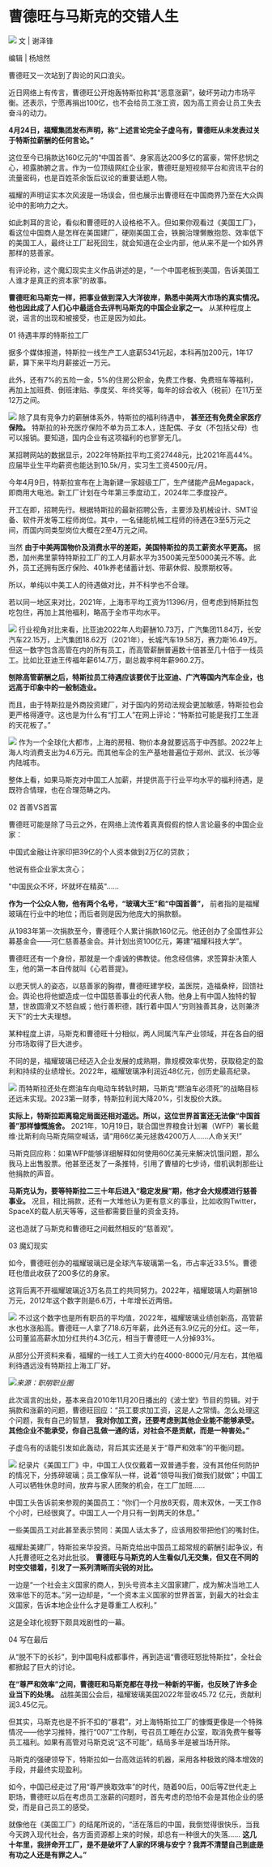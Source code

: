 # 曹德旺与马斯克的交错人生

![](https://inews.gtimg.com/news_bt/ObFcmiNyA8dUru68goPv0Hywhij3htd8a3SMURsUYc0noAA/1000)
文 | 谢泽锋

编辑 | 杨旭然

曹德旺又一次站到了舆论的风口浪尖。

近日网络上有传言，曹德旺公开炮轰特斯拉称其“恶意涨薪”，破坏劳动力市场平衡。还表示，宁愿再捐出100亿，也不会给员工涨工资，因为高工资会让员工失去奋斗的动力。

**4月24日，福耀集团发布声明，称“上述言论完全子虚乌有，曹德旺从未发表过关于特斯拉薪酬的任何言论。”**

这位至今已捐款达160亿元的“中国首善”、身家高达200多亿的富豪，常怀悲悯之心，袒露肺腑之言。作为一位顶级网红企业家，曹德旺是短视频平台和资讯平台的流量密码，也是百姓茶余饭后议论的重要话题人物。

福耀的声明证实本次风波是一场误会，但也展示出曹德旺在中国商界乃至在大众舆论中的影响力之大。

如此刺耳的言论，看似和曹德旺的人设格格不入。但如果你观看过《美国工厂》，
看这位中国商人是怎样在美国建厂，硬刚美国工会，铁腕治理懒散抱怨、效率低下的美国工人，最终让工厂起死回生，就会知道在企业内部，他从来不是一个如外界那样的慈善家。

有评论称，这个魔幻现实主义作品讲述的是，“一个中国老板到美国，告诉美国工人谁才是真正的资本家”的故事。

**曹德旺和马斯克一样，把事业做到深入大洋彼岸，熟悉中美两大市场的真实情况。他也因此成了人们心中最适合去评判马斯克的中国企业家之一。**
从某种程度上说，谣言的出现和被接受，也正是因为如此。

01 待遇丰厚的特斯拉工厂

据多个媒体报道，特斯拉一线生产工人底薪5341元起，本科再加200元，1年17薪，算下来平均月薪接近一万元。

此外，还有7%的五险一金，5%的住房公积金，免费工作餐、免费班车等福利，再加上加班费、倒班津贴、季度奖、年终奖等，每年的综合收入（税前）在11万至12万之间。

![](https://inews.gtimg.com/news_bt/OhFMqELcU6Oq47ouq8HFPLQfeOVIrFDK2qfCfC_nLd2pwAA/1000)
除了具有竞争力的薪酬体系外，特斯拉的福利待遇中， **甚至还有免费全家医疗保险。**
特斯拉的补充医疗保险不单为员工本人，连配偶、子女（不包括父母）也可以报销。要知道，国内企业有这项福利的也寥寥无几。

某招聘网站的数据显示，2022年特斯拉平均工资27448元，比2021年高44%。应届毕业生平均薪资也能达到10.5k/月，实习生工资4500元/月。

今年4月9日，特斯拉宣布在上海新建一家超级工厂，生产储能产品Megapack，即商用大电池。新工厂计划在今年第三季度动工，2024年二季度投产。

开工在即，招聘先行。根据特斯拉的最新招聘公告，主要涉及机械设计、SMT设备、软件开发等工程师岗位。其中，一名储能机械工程师的待遇在3至5万元之间，而国内同类型岗位大概在2至4万元之间。

当然 **由于中美两国物价及消费水平的差距，美国特斯拉的员工薪资水平更高。**
据悉，加州弗里蒙特特斯拉工厂的工人月薪水平为3500美元至5000美元不等。此外，员工还拥有医疗保险、401k养老储蓄计划、带薪休假、股票期权等。

所以，单纯以中美工人的待遇做对比，并不科学也不合理。

若以同一地区来对比，2021年，上海市平均工资为11396/月，但考虑到特斯拉包吃包住，再加上其他福利，略高于全市平均水平。

![](https://inews.gtimg.com/news_bt/OaHV957G6AxNboElNrKSQUaEPOMgD8CX8sGSUmEL0cKWYAA/1000)
行业视角对比来看，比亚迪2022年人均薪酬10.73万，广汽集团11.84万，长安汽车22.15万，上汽集团18.62万（2021年），长城汽车19.58万，赛力斯16.49万。但这一数字包含高管在内的所有员工，而高管薪酬普遍数十倍甚至几十倍于一线员工。比如比亚迪王传福年薪614.7万，副总裁李柯年薪960.2万。

**刨除高管薪酬之后，特斯拉员工待遇应该要优于比亚迪、广汽等国内汽车企业，也远高于印象中的一般制造业。**

而且，由于特斯拉是外商投资建厂，对于国内的劳动法规会更加敏感，特斯拉也会更严格得遵守。这也是为什么有“打工人”在网上评论：“特斯拉可能是我打工生涯的天花板了。”

![](https://inews.gtimg.com/news_bt/OYZWf2ebr2cufgKfH6KIQUmgLMj4gi7A8P-YzgdOyGM2sAA/1000)
作为一个全球化大都市，上海的房租、物价本身就要远高于中西部。2022年上海人均消费支出为4.6万元。而其他车企的生产基地普遍位于郑州、武汉、长沙等内陆城市。

整体上看，如果马斯克对中国工人加薪，并提供高于行业平均水平的福利待遇，是既符合情理，也在合理范畴之内。

02 首善VS首富

曹德旺可能是除了马云之外，在网络上流传着真真假假的惊人言论最多的中国企业家：

中国式金融让许家印把39亿的个人资本做到2万亿的贷款；

他说有些企业家太贪心；

"中国民众不坏，坏就坏在精英"……

**作为一个公众人物，他有两个名号，“玻璃大王”和“中国首善”，** 前者指的是福耀玻璃在行业中的地位；而后者则是因为他庞大的捐款额。

从1983年第一次捐款至今，曹德旺个人累计捐款160亿元。他还创办了全国性非公募基金会——河仁慈善基金会。并计划出资100亿元，筹建“福耀科技大学”。

曹德旺还有一个身份，那就是一个虔诚的佛教徒。他念经信佛，求签算卦决策人生，他的第一本自传就叫《心若菩提》。

以悲天悯人的姿态，以慈善家的胸襟，曹德旺建学校，盖医院，造福桑梓，回馈社会。舆论也将他塑造成一位中国慈善事业的代表人物。他身上有中国人独特的智慧，世故圆滑又不怒自威；他行善积德，践行着中国人“穷则独善其身，达则兼济天下”的士大夫理想。

某种程度上讲，马斯克和曹德旺十分相似，两人同属汽车产业领域，并在各自的细分市场取得了巨大进步。

不同的是，福耀玻璃已经迈入企业发展的成熟期，靠规模效率优势，获取稳定的盈利和持续的业绩增长。2022年，福耀玻璃净利润近48亿元，创历史最高纪录。

![](https://inews.gtimg.com/news_bt/OEG2LCE0rXEDMhvAzeo6JLJJrYmOtTwj3yTrQqfh3SFRkAA/1000)
而特斯拉还处在燃油车向电动车转轨时期，马斯克“燃油车必须死”的战略目标还远未实现。2023第一财季，特斯拉利润大降20%，引发股价大跌。

**实际上，特斯拉距离稳定局面还相对遥远。所以，这位世界首富还无法像“中国首善”那样慷慨施舍。**
2021年，10月19日，联合国世界粮食计划署（WFP）署长戴维·比斯利向马斯克隔空喊话，请“用66亿美元拯救4200万人......人命关天!”

马斯克回应称：如果WFP能够详细解释如何使用60亿美元来解决饥饿问题，那么我马上出售股票。他甚至还发了一条推特，引用了曹植的七步诗，借机讽刺那些让他捐款的声音。

**马斯克认为，要等特斯拉二三十年后进入“稳定发展”期，他才会大规模进行慈善事业。**
况且，相比捐款，还有一大堆他认为更有意义的事业，比如收购Twitter，SpaceX的载人航天等等，这些都需要巨量的资金支持。

这也造就了马斯克和曹德旺之间截然相反的“慈善观”。

03 魔幻现实

如今，曹德旺创办的福耀玻璃已是全球汽车玻璃第一名，市占率近33.5%。曹德旺也借此收获了200多亿的身家。

这背后离不开福耀玻璃近3万名员工的共同努力。2022年，福耀玻璃人均薪酬18万元，2012年这个数字则是6.6万，十年增长近两倍。

![](https://inews.gtimg.com/news_bt/Oxb8Ujlt6h0sFaGoKyb0_3xRNe5MbscF7IOVO7UYQH2XYAA/1000)
不过这个数字也是所有职员的平均值，2022年，福耀玻璃业绩创新高，高管薪水也水涨船高。曹德旺一人拿了718.6万年薪，此外还有3.9亿元的分红。这一年，公司董监高薪水加分红共约4.3亿元，相当于曹德旺一人分掉93%。

从部分公开资料来看，福耀的一线工人工资大约在4000-8000元/月左右，其他福利待遇远没有特斯拉上海工厂好。

![](https://inews.gtimg.com/news_bt/O0o8bmOikhKRsht2S7MTMyP5j-tunkYWXNlwVkwTsHC-wAA/1000)_来源：职朋职业圈_

此次谣言的出处，基本来自2010年11月20日播出的《波士堂》节目的剪辑。对于捐款和涨薪的问题，曹德旺回应：“员工要求加工资，这是人之常情。怎么处理这个问题，我有自己的智慧，
**我对你加工资，还要考虑到其他企业能不能够承受。其他企业不能承受，你自己乱做一通的话，对社会不是贡献，而是一种害处。”**

子虚乌有的话能引发如此轰动，背后其实还是关于“尊严和效率”的平衡问题。

![](https://inews.gtimg.com/news_bt/OY1jf_RPHY0eJph1E99Um7z6Z2b1Xx3QToKLixRCu0v8QAA/1000)
纪录片《美国工厂》中，中国工人仅仅戴着一双普通手套，没有其他任何防护的情况下，分拣碎玻璃；员工像军队一样，说着“领导叫我们做我们就做”；中国工人可以牺牲休息时间，放弃与家人团聚的机会，在工厂加班……

中国工头告诉前来参观的美国员工：“你们一个月放8天假，周末双休，一天工作8个小时，已经很爽了。中国工人一个月只有一到两天的休息。”

一些美国员工对此甚至表示赞同：美国人话太多了，应该用胶带把他们的嘴封住。

福耀赴美建厂，特斯拉来华投资。马斯克给出中国员工超常规的薪酬引起争议，有人托曹德旺之名对此批驳。
**曹德旺与马斯克的人生看似几无交集，但又在不同的时空交错着，引发了一系列清晰而尖锐的对比。**

一边是“一个社会主义国家的商人，到头号资本主义国家建厂，成为解决当地工人效率低下的范本。”另一边却是，“一个资本主义国家的世界首富，到最大的社会主义国家，告诉本地企业什么才是尊重工人权利。”

这是全球化视野下颇具戏剧性的一幕。

04 写在最后

从“脱不下的长衫”，到中国电科成都事件，再到造谣“曹德旺怒批特斯拉”，全社会都掀起了巨大的讨论。

**在“尊严和效率”之间，曹德旺和马斯克都在寻找一种新的平衡，也反映了许多企业当下的处境。** 战胜美国公会后，福耀玻璃美国2022年营收45.72
亿元，贡献利润3.45亿元。

但其实，马斯克也是不折不扣的“暴君”，对上海特斯拉工厂的慷慨更像是一个特殊情况——他学习推特，推行“007”工作制，号召员工睡在办公室，取消免费午餐等员工福利。如果有高管对马斯克说“这不可能”，结局多半是被当场开除。

马斯克的强硬领导下，特斯拉如一台高效运转的机器，采用各种极致的降本增效的手段，并最终实现盈利。

如今，中国已经走过了用“尊严换取效率”的时代，随着90后，00后等Z世代走上职场，曹德旺以后在考虑员工涨薪的问题时，首先考虑的恐怕不会是其他企业的感受，而是自己员工的感受。

就像他在《美国工厂》的结尾所说的，“活在落后的中国，我倒觉得很快乐，当我今天跨入现代社会，各方面资源都上来的时候，却总有一种很大的失落……
**这几十年里，我拼命开工厂，是不是破坏了人家的环境与安宁？我弄不清楚自己到底是有功之人还是有罪之人。”**

